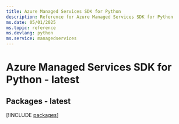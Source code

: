 ```yaml
---
title: Azure Managed Services SDK for Python
description: Reference for Azure Managed Services SDK for Python
ms.date: 05/01/2025
ms.topic: reference
ms.devlang: python
ms.service: managedservices
---
```

# Azure Managed Services SDK for Python - latest
## Packages - latest
[!INCLUDE [packages](managed-services-index.md)]